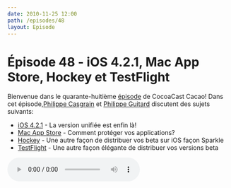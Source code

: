 ```yaml
---
date: 2010-11-25 12:00
path: /episodes/48
layout: Episode
---
```

# Épisode 48 - iOS 4.2.1, Mac App Store, Hockey et TestFlight
<p>Bienvenue dans le quarante-huitième <a href="https://archive.org/download/cacaocast/cacaocast_48.mp3" title="CocoaCast Cacao Episode 48">épisode</a> de CocoaCast Cacao! Dans cet épisode,<a href="http://www.twitter.com/philippec" title="Philippe Casgrain sur Twitter">Philippe Casgrain</a> et <a href="http://www.twitter.com/philippeguitard" title="Philippe Guitard sur Twitter">Philippe Guitard</a> discutent des sujets suivants:</p>
<ul><li><a href="http://www.apple.com/fr/ios/" title="iOS 4.2.1">iOS 4.2.1</a> - La version unifiée est enfin là!</li>
<li><a href="http://github.com/roddi/ValidateStoreReceipt" title="Mac App Store">Mac App Store</a> - Comment protéger vos applications?</li>
<li><a href="http://buzzworks.de/blog/announcing-developer-framework-hockey" title="Hockey">Hockey</a> - Une autre façon de distribuer vos beta sur iOS façon Sparkle</li>
<li><a href="http://www.testflightapp.com/" title="TestFlight">TestFlight</a> - Une autre façon élégante de distribuer vos versions beta</li>
</ul>
<p><audio controls><source src="https://archive.org/download/cacaocast/cacaocast_48.mp3" type="audio/mpeg"><source src="https://archive.org/download/cacaocast/cacaocast_48.mp3" type="audio/mp4">Votre navigateur ne supporte pas l'élément audio / Your browser does not support the audio element.</audio></p>
